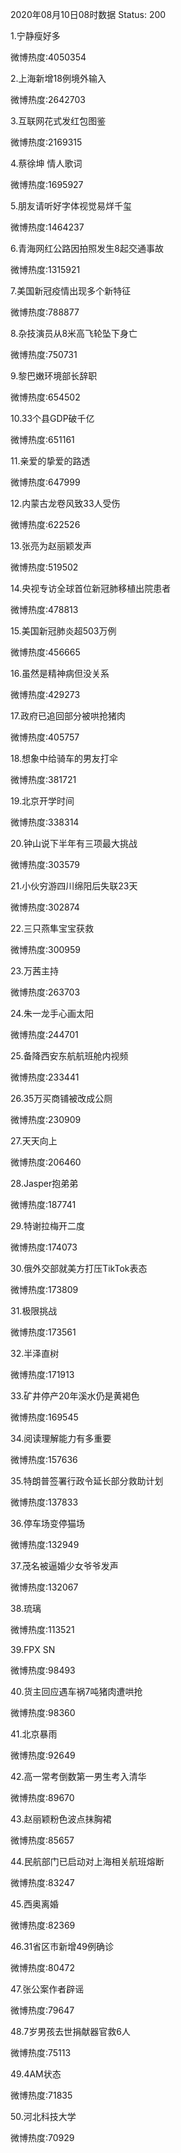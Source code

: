 2020年08月10日08时数据
Status: 200

1.宁静瘦好多

微博热度:4050354

2.上海新增18例境外输入

微博热度:2642703

3.互联网花式发红包图鉴

微博热度:2169315

4.蔡徐坤 情人歌词

微博热度:1695927

5.朋友请听好字体视觉易烊千玺

微博热度:1464237

6.青海网红公路因拍照发生8起交通事故

微博热度:1315921

7.美国新冠疫情出现多个新特征

微博热度:788877

8.杂技演员从8米高飞轮坠下身亡

微博热度:750731

9.黎巴嫩环境部长辞职

微博热度:654502

10.33个县GDP破千亿

微博热度:651161

11.亲爱的挚爱的路透

微博热度:647999

12.内蒙古龙卷风致33人受伤

微博热度:622526

13.张亮为赵丽颖发声

微博热度:519502

14.央视专访全球首位新冠肺移植出院患者

微博热度:478813

15.美国新冠肺炎超503万例

微博热度:456665

16.虽然是精神病但没关系

微博热度:429273

17.政府已追回部分被哄抢猪肉

微博热度:405757

18.想象中给骑车的男友打伞

微博热度:381721

19.北京开学时间

微博热度:338314

20.钟山说下半年有三项最大挑战

微博热度:303579

21.小伙穷游四川绵阳后失联23天

微博热度:302874

22.三只燕隼宝宝获救

微博热度:300959

23.万茜主持

微博热度:263703

24.朱一龙手心画太阳

微博热度:244701

25.备降西安东航航班舱内视频

微博热度:233441

26.35万买商铺被改成公厕

微博热度:230909

27.天天向上

微博热度:206460

28.Jasper抱弟弟

微博热度:187741

29.特谢拉梅开二度

微博热度:174073

30.俄外交部就美方打压TikTok表态

微博热度:173809

31.极限挑战

微博热度:173561

32.半泽直树

微博热度:171913

33.矿井停产20年溪水仍是黄褐色

微博热度:169545

34.阅读理解能力有多重要

微博热度:157636

35.特朗普签署行政令延长部分救助计划

微博热度:137833

36.停车场变停猫场

微博热度:132949

37.茂名被逼婚少女爷爷发声

微博热度:132067

38.琉璃

微博热度:113521

39.FPX SN

微博热度:98493

40.货主回应遇车祸7吨猪肉遭哄抢

微博热度:98360

41.北京暴雨

微博热度:92649

42.高一常考倒数第一男生考入清华

微博热度:89670

43.赵丽颖粉色波点抹胸裙

微博热度:85657

44.民航部门已启动对上海相关航班熔断

微博热度:83247

45.西奥离婚

微博热度:82369

46.31省区市新增49例确诊

微博热度:80472

47.张公案作者辟谣

微博热度:79647

48.7岁男孩去世捐献器官救6人

微博热度:75113

49.4AM状态

微博热度:71835

50.河北科技大学

微博热度:70929

